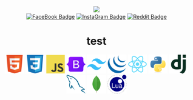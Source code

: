 <div id="header" align="center">
  <img src="https://media.giphy.com/media/HwBlFQZFcAoUcPHZdX/giphy.gif" width="240"/>
  <div id="social">
    <a href="https://www.facebook.com/rec.kun.9"><img src="https://img.shields.io/badge/FaceBook-blue?style=for-the-badge&logo=facebook&logoColor=white" alt="FaceBook Badge"/></a>
    <a href="https://www.instagram.com/nords1337"><img src="https://img.shields.io/badge/Instagram-hotpink?style=for-the-badge&logo=instagram&logoColor=white" alt="InstaGram Badge"/></a>
    <a href="https://www.reddit.com/user/ThePawners"><img src="https://img.shields.io/badge/Reddit-orange?style=for-the-badge&logo=reddit&logoColor=white" alt="Reddit Badge"/></a>
  </div>
  <h1>test</h1>
  <div>
  <img src="https://github.com/devicons/devicon/blob/master/icons/html5/html5-original.svg" width="50" height="50"/>
  <img src="https://github.com/devicons/devicon/blob/master/icons/css3/css3-original.svg" width="50" height="50"/>
  <img src="https://github.com/devicons/devicon/blob/master/icons/javascript/javascript-original.svg" width="50" height="50"/>
  <img src="https://github.com/devicons/devicon/blob/master/icons/bootstrap/bootstrap-original.svg" width="50" height="50"/>
  <img src="https://github.com/devicons/devicon/blob/master/icons/tailwindcss/tailwindcss-plain.svg" width="50" height="50"/>
  <img src="https://github.com/devicons/devicon/blob/master/icons/jquery/jquery-original.svg" width="50" height="50"/>
  <img src="https://github.com/devicons/devicon/blob/master/icons/react/react-original.svg" width="50" height="50"/>
  <img src="https://github.com/devicons/devicon/blob/master/icons/python/python-original.svg" width="50" height="50"/>
  <img src="https://github.com/devicons/devicon/blob/master/icons/django/django-plain.svg" width="50" height="50"/>
  <img src="https://github.com/devicons/devicon/blob/master/icons/mysql/mysql-original.svg" width="50" height="50"/>
  <img src="https://github.com/devicons/devicon/blob/master/icons/mongodb/mongodb-original.svg" width="50" height="50"/>
  <img src="https://github.com/devicons/devicon/blob/master/icons/lua/lua-original.svg" width="50" height="50"/>
</div>

</div>
